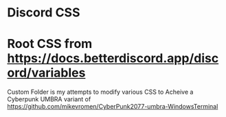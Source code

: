 # Discord CSS
# Root CSS from https://docs.betterdiscord.app/discord/variables

Custom Folder is my attempts to modify various CSS to Acheive a Cyberpunk UMBRA variant of https://github.com/mikevromen/CyberPunk2077-umbra-WindowsTerminal

